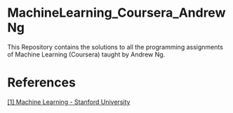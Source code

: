# MachineLearning_Coursera_AndrewNg
This Repository contains the solutions to all the programming assignments of Machine Learning (Coursera) taught by Andrew Ng. 

# References
[[1] Machine Learning - Stanford University](https://www.coursera.org/learn/machine-learning)
